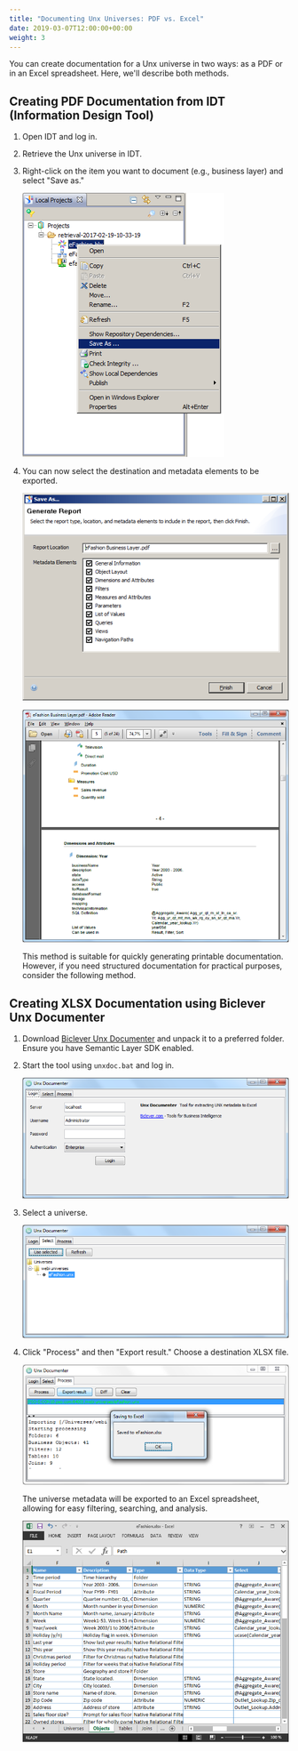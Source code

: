 ```yaml
---
title: "Documenting Unx Universes: PDF vs. Excel"
date: 2019-03-07T12:00:00+00:00
weight: 3
---
```


You can create documentation for a Unx universe in two ways: as a PDF or in an Excel spreadsheet. Here, we'll describe both methods.

## Creating PDF Documentation from IDT (Information Design Tool)

1. Open IDT and log in.
2. Retrieve the Unx universe in IDT.
3. Right-click on the item you want to document (e.g., business layer) and select "Save as."

    ![Creating PDF documentation of UNX in IDT](/images/pages/unx-documentation.png)

4. You can now select the destination and metadata elements to be exported.

    ![Selection of elements for PDF documentation of UNX in IDT](/images/pages/unx-documentation-2.png)

    ![PDF documentation of UNX created in IDT](/images/pages/unx-documentation-3.png)

    This method is suitable for quickly generating printable documentation. However, if you need structured documentation for practical purposes, consider the following method.

## Creating XLSX Documentation using Biclever Unx Documenter

1. Download [Biclever Unx Documenter](/products/unx-universe-documenter/) and unpack it to a preferred folder. Ensure you have Semantic Layer SDK enabled.
2. Start the tool using `unxdoc.bat` and log in.

    ![Biclever Unx Documenter](/images/pages/unx-documentation-4.png)

3. Select a universe.

    ![Selecting a universe](/images/pages/unx-documentation-5.png)

4. Click "Process" and then "Export result." Choose a destination XLSX file.

    ![Exporting result to XLSX](/images/pages/unx-documentation-6.png)

    The universe metadata will be exported to an Excel spreadsheet, allowing for easy filtering, searching, and analysis.

    ![Excel spreadsheet with Unx universe metadata](/images/pages/unx-documentation-7.png)
